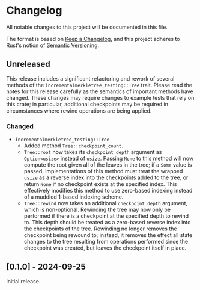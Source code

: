 # Changelog
All notable changes to this project will be documented in this file.

The format is based on [Keep a Changelog](https://keepachangelog.com/en/1.0.0/),
and this project adheres to Rust's notion of
[Semantic Versioning](https://semver.org/spec/v2.0.0.html).

## Unreleased

This release includes a significant refactoring and rework of several methods
of the `incrementalmerkletree_testing::Tree` trait. Please read the notes for
this release carefully as the semantics of important methods have changed.
These changes may require changes to example tests that rely on this crate; in
particular, additional checkpoints may be required in circumstances where
rewind operations are being applied.

### Changed
- `incrementalmerkletree_testing::Tree`
  - Added method `Tree::checkpoint_count`.
  - `Tree::root` now takes its `checkpoint_depth` argument as `Option<usize>`
    instead of `usize`. Passing `None` to this method will now compute the root
    given all of the leaves in the tree; if a `Some` value is passed,
    implementations of this method must treat the wrapped `usize` as a reverse
    index into the checkpoints added to the tree, or return `None` if no
    checkpoint exists at the specified index. This effectively modifies this
    method to use zero-based indexing instead of a muddled 1-based indexing
    scheme.
  - `Tree::rewind` now takes an additional `checkpoint_depth` argument, which
    is non-optional. Rewinding the tree may now only be performed if there is
    a checkpoint at the specified depth to rewind to. This depth should be
    treated as a zero-based reverse index into the checkpoints of the tree.
    Rewinding no longer removes the checkpoint being rewound to; instead, it
    removes the effect all state changes to the tree resulting from
    operations performed since the checkpoint was created, but leaves the
    checkpoint itself in place.

## [0.1.0] - 2024-09-25
Initial release.

